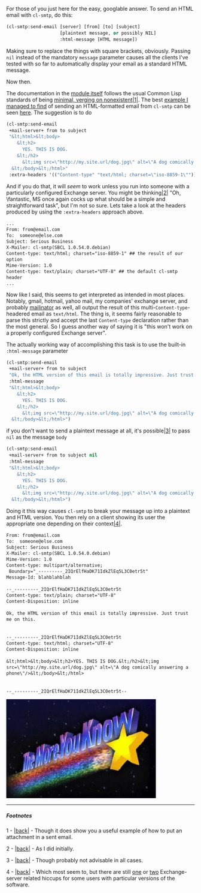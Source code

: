 For those of you just here for the easy, googlable answer. To send an HTML email with `cl-smtp`, do this:

```lisp
(cl-smtp:send-email [server] [from] [to] [subject] 
                    [plaintext message, or possibly NIL] 
                    :html-message [HTML message])
```

Making sure to replace the things with square brackets, obviously. Passing `nil` instead of the mandatory `message` parameter causes all the clients I've tested with so far to automatically display your email as a standard HTML message.

Now then.

The documentation in the [module itself](http://common-lisp.net/project/cl-smtp/) follows the usual Common Lisp standards of being [minimal, verging on nonexistent](http://common-lisp.net/viewvc/cl-smtp/cl-smtp/README?view=markup)<a name="note-Tue-Apr-17-162650EDT-2012"></a>[|1|](#foot-Tue-Apr-17-162650EDT-2012). The best [example I managed to find](http://ryepup.unwashedmeme.com/blog/2008/10/31/some-simple-cl-smtp-examples/) of sending an HTML-formatted email from `cl-smtp` can be seen [here](http://ryepup.unwashedmeme.com/blog/2008/10/31/some-simple-cl-smtp-examples/). The suggestion is to do

```lisp
(cl-smtp:send-email
 +mail-server+ from to subject
 "&lt;html>&lt;body>
    &lt;h2>
      YES. THIS IS DOG.
    &lt;/h2>
      &lt;img src=\"http://my.site.url/dog.jpg\" alt=\"A dog comically answering a phone\"/>
  &lt;/body>&lt;/html>"
 :extra-headers '(("Content-type" "text/html; charset=\"iso-8859-1\"")))
```

And if you do that, it will *seem* to work unless you run into someone with a particularly configured Exchange server. You might be thinking<a name="note-Tue-Apr-17-162701EDT-2012"></a>[|2|](#foot-Tue-Apr-17-162701EDT-2012) "Oh, \fantastic, MS once again cocks up what should be a simple and straightforward task", but I'm not so sure. Lets take a look at the headers produced by using the `:extra-headers` approach above.

```
...
From: from@email.com
To:  someone@else.com
Subject: Serious Business
X-Mailer: cl-smtp(SBCL 1.0.54.0.debian)
Content-type: text/html; charset="iso-8859-1" ## the result of our option 
Mime-Version: 1.0
Content-type: text/plain; charset="UTF-8" ## the default cl-smtp header 
...
```

Now like I said, this seems to get interpreted as intended in most places. Notably, gmail, hotmail, yahoo mail, my companies' exchange server, and probably [mailinator](http://mailinator.com/) as well, all output the result of this multi-`Content-type`-headered email as `text/html`. The thing is, it seems fairly reasonable to parse this strictly and accept the last `Content-type` declaration rather than the most general. So I guess another way of saying it is "this won't work on a properly configured Exchange server".

The actually working way of accomplishing this task is to use the built-in `:html-message` parameter

```lisp
(cl-smtp:send-email
 +mail-server+ from to subject
 "Ok, the HTML version of this email is totally impressive. Just trust me on this."
 :html-message
 "&lt;html>&lt;body>
    &lt;h2>
      YES. THIS IS DOG.
    &lt;/h2>
      &lt;img src=\"http://my.site.url/dog.jpg\" alt=\"A dog comically answering a phone\"/>
  &lt;/body>&lt;/html>")
```

if you don't want to send a plaintext message at all, it's possible<a name="note-Tue-Apr-17-162819EDT-2012"></a>[|3|](#foot-Tue-Apr-17-162819EDT-2012) to pass `nil` as the message `body`

```lisp
(cl-smtp:send-email
 +mail-server+ from to subject nil
 :html-message
 "&lt;html>&lt;body>
    &lt;h2>
      YES. THIS IS DOG.
    &lt;/h2>
      &lt;img src=\"http://my.site.url/dog.jpg\" alt=\"A dog comically answering a phone\"/>
  &lt;/body>&lt;/html>")
```

Doing it this way causes `cl-smtp` to break your message up into a plaintext and HTML version. You then rely on a client showing its user the appropriate one depending on their context<a name="note-Tue-Apr-17-163515EDT-2012"></a>[|4|](#foot-Tue-Apr-17-163515EDT-2012).

```
From: from@email.com
To:  someone@else.com
Subject: Serious Business
X-Mailer: cl-smtp(SBCL 1.0.54.0.debian)
Mime-Version: 1.0
Content-type: multipart/alternative;
 Boundary="_---------_2IQrElfHaDK71IdkZlEq5L3C0etr5t"
Message-Id: blahblahblah

--_---------_2IQrElfHaDK71IdkZlEq5L3C0etr5t
Content-type: text/plain; charset="UTF-8"
Content-Disposition: inline

Ok, the HTML version of this email is totally impressive. Just trust me on this.


--_---------_2IQrElfHaDK71IdkZlEq5L3C0etr5t
Content-type: text/html; charset="UTF-8"
Content-Disposition: inline

&lt;html>&lt;body>&lt;h2>YES. THIS IS DOG.&lt;/h2>&lt;img src=\"http://my.site.url/dog.jpg\" alt=\"A dog comically answering a phone\"/>&lt;/body>&lt;/html>


--_---------_2IQrElfHaDK71IdkZlEq5L3C0etr5t--
```

![](/static/img/themoreyouknow.jpg)

* * *
##### Footnotes

1 - <a name="foot-Tue-Apr-17-162650EDT-2012"></a>[|back|](#note-Tue-Apr-17-162650EDT-2012) - Though it does show you a useful example of how to put an attachment in a sent email.

2 - <a name="foot-Tue-Apr-17-162701EDT-2012"></a>[|back|](#note-Tue-Apr-17-162701EDT-2012) - As I did initially.

3 - <a name="foot-Tue-Apr-17-162819EDT-2012"></a>[|back|](#note-Tue-Apr-17-162819EDT-2012) - Though probably not advisable in all cases.

4 - <a name="foot-Tue-Apr-17-163515EDT-2012"></a>[|back|](#note-Tue-Apr-17-163515EDT-2012) - Which most seem to, but there are still [one](http://www.exchange-answers.com/microsoft/Exchange-Clients/30509248/preventing-exchange-from-messing-up-multipartalternative-messages.aspx) or [two](http://social.technet.microsoft.com/Forums/en-US/exchangesvrcompliance/thread/97b5a94f-c948-4d06-ad66-8521fd49ec7e/) Exchange-server related hiccups for some users with particular versions of the software.
